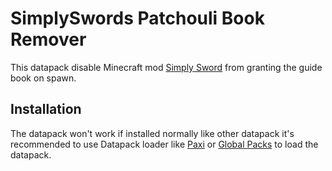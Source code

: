 # SimplySwords Patchouli Book Remover
This datapack disable Minecraft mod [Simply Sword](https://github.com/Sweenus/SimplySwords) from granting the guide book on spawn.

## Installation
The datapack won't work if installed normally like other datapack it's recommended to use Datapack loader like [Paxi](https://www.curseforge.com/minecraft/mc-mods/paxi) or [Global Packs](https://www.curseforge.com/minecraft/mc-mods/drp-global-datapack) to load the datapack.

